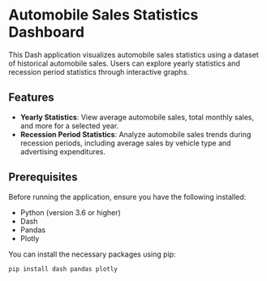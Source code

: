 # Automobile Sales Statistics Dashboard

This Dash application visualizes automobile sales statistics using a dataset of historical automobile sales. Users can explore yearly statistics and recession period statistics through interactive graphs.

## Features

- **Yearly Statistics**: View average automobile sales, total monthly sales, and more for a selected year.
- **Recession Period Statistics**: Analyze automobile sales trends during recession periods, including average sales by vehicle type and advertising expenditures.

## Prerequisites

Before running the application, ensure you have the following installed:

- Python (version 3.6 or higher)
- Dash
- Pandas
- Plotly

You can install the necessary packages using pip:

```bash
pip install dash pandas plotly
